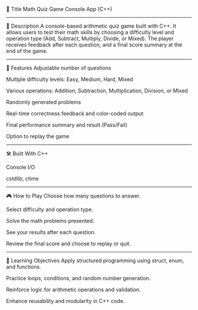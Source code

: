 📌 Title
Math Quiz Game Console App (C++)

---------

🧾 Description
A console-based arithmetic quiz game built with C++. It allows users to test their math skills by choosing a difficulty level and operation type (Add, Subtract, Multiply, Divide, or Mixed). The player receives feedback after each question, and a final score summary at the end of the game.

---------

🎯 Features
Adjustable number of questions

Multiple difficulty levels: Easy, Medium, Hard, Mixed

Various operations: Addition, Subtraction, Multiplication, Division, or Mixed

Randomly generated problems

Real-time correctness feedback and color-coded output

Final performance summary and result (Pass/Fail)

Option to replay the game

---------

🛠️ Built With
C++

Console I/O

cstdlib, ctime

---------

🎮 How to Play
Choose how many questions to answer.

Select difficulty and operation type.

Solve the math problems presented.

See your results after each question.

Review the final score and choose to replay or quit.

---------

🧪 Learning Objectives
Apply structured programming using struct, enum, and functions.

Practice loops, conditions, and random number generation.

Reinforce logic for arithmetic operations and validation.

Enhance reusability and modularity in C++ code.

